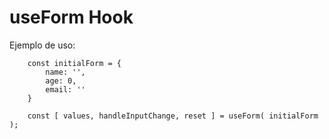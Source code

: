 # useForm Hook

Ejemplo de uso:
```
    const initialForm = {
        name: '',
        age: 0,
        email: ''
    }
    
    const [ values, handleInputChange, reset ] = useForm( initialForm );
```